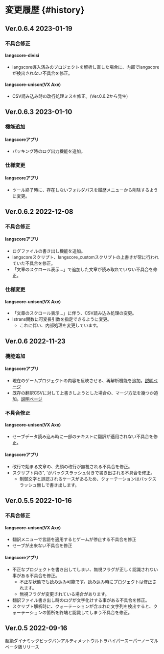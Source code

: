 # 変更履歴 {#history}


## Ver.0.6.4 2023-01-19

### 不具合修正

#### langscore-divisi

* langscore導入済みのプロジェクトを解析し直した場合に、内部でlangscoreが検出されない不具合を修正。

#### langscore-unison(VX Axe)

* CSV読み込み時の改行処理ミスを修正。(Ver.0.6.2から発生)


## Ver.0.6.3 2023-01-10

### 機能追加

#### langscoreアプリ

* パッキング時のログ出力機能を追加。

### 仕様変更

#### langscoreアプリ

* ツール終了時に、存在しないフォルダパスを履歴メニューから削除するように変更。

## Ver.0.6.2 2022-12-08

### 不具合修正

#### langscoreアプリ

* ログファイルの書き出し機能を追加。
* langscoreスクリプト、langscore_customスクリプトの上書きが常に行われていた不具合を修正。
* 「文章のスクロール表示...」で追加した文章が読み取れていない不具合を修正。

### 仕様変更

#### langscore-unison(VX Axe)

* 「文章のスクロール表示...」に伴う、CSV読み込み処理の変更。
* lstrans関数に可変長引数を指定できるように変更。
  - これに伴い、内部処理を変更しています。

## Ver.0.6 2022-11-23

### 機能追加

#### langscoreアプリ

* 現在のゲームプロジェクトの内容を反映させる、再解析機能を追加。[説明ページ](#usage_advance_tool)
* 既存の翻訳CSVに対して上書きしようとした場合の、マージ方法を幾つか追加。[説明ページ](#usage_advance_tool)

### 不具合修正

#### langscore-unison(VX Axe)

* セーブデータ読み込み時に一部のテキストに翻訳が適用されない不具合を修正。

#### langscoreアプリ

* 改行で始まる文章の、先頭の改行が無視される不具合を修正。
* スクリプト内の\", \'がバックスラッシュ付きで書き出される不具合を修正。
  * 制御文字と誤認されるケースがあるため、クォーテーションはバックスラッシュ無しで書き出します。

## Ver.0.5.5 2022-10-16

### 不具合修正

#### langscore-unison(VX Axe)

* 翻訳メニューで言語を適用するとゲームが停止する不具合を修正
* セーブが出来ない不具合を修正

#### langscoreアプリ

* 不正なプロジェクトを書き出してしまい、無視フラグが正しく認識されない事がある不具合を修正。
  * 不正な状態でも読み込み可能です。読み込み時にプロジェクトは修正されます。
  * 無視フラグが変更されている場合があります。
* 翻訳ファイル書き出し時のログが文字化けする事がある不具合を修正。
* スクリプト解析時に、クォーテーションが含まれた文字列を検出すると、クォーテーションの箇所を終端と認識してしまう不具合を修正。

## Ver.0.5 2022-09-16

超絶ダイナミックビックバンアルティメットウルトラハイパースーパーノーマルベータ版リリース